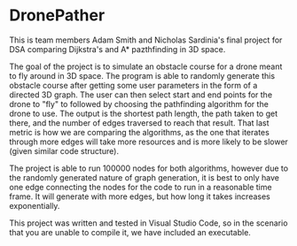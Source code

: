 # DronePather
This is team members Adam Smith and Nicholas Sardinia's final project for DSA comparing Dijkstra's and A* pazthfinding in 3D space.

The goal of the project is to simulate an obstacle course for a drone meant to fly around in 3D space. The program is able to randomly generate this obstacle course after getting some user parameters in the form of a directed 3D graph. The user can then select start and end points for the drone to "fly" to followed by choosing the pathfinding algorithm for the drone to use. The output is the shortest path length, the path taken to get there, and the number of edges traversed to reach that result. That last metric is how we are comparing the algorithms, as the one that iterates through more edges will take more resources and is more likely to be slower (given similar code structure).

The project is able to run 100000 nodes for both algorithms, however due to the randomly generated nature of graph generation, it is best to only have one edge connecting the nodes for the code to run in a reasonable time frame. It will generate with more edges, but how long it takes increases exponentially.

This project was written and tested in Visual Studio Code, so in the scenario that you are unable to compile it, we have included an executable. 

